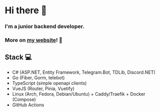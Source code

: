 # Hi there 👋

### I'm a junior backend developer.

### More on [my website](https://linuxfight.me)! 💾

## Stack 💻

- C# (ASP.NET, Entity Framework, Telegram.Bot, TDLib, Discord.NET)
- Go (Fiber, Gorm, telebot)
- TypeScript (simple openapi clients)
- VueJS (Router, Pinia, Vuetify)
- Linux (Arch, Fedora, Debian/Ubuntu) + Caddy/Traefik + Docker (Compose)
- GitHub Actions

<!--
**linuxfight/linuxfight** is a ✨ _special_ ✨ repository because its `README.md` (this file) appears on your GitHub profile.

Here are some ideas to get you started:

- 🔭 I’m currently working on ...
- 🌱 I’m currently learning ...
- 👯 I’m looking to collaborate on ...
- 🤔 I’m looking for help with ...
- 💬 Ask me about ...
- 📫 How to reach me: ...
- 😄 Pronouns: ...
- ⚡ Fun fact: ...
-->
